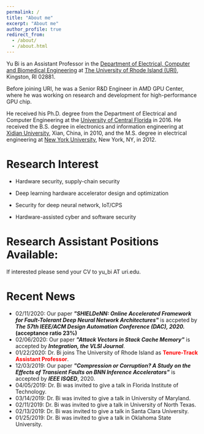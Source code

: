 ```yaml
---
permalink: /
title: "About me"
excerpt: "About me"
author_profile: true
redirect_from: 
  - /about/
  - /about.html
---
```


Yu Bi is an Assistant Professor in the [Department of Electrical, Computer and Biomedical Engineering](https://web.uri.edu/ecbe/) at [The University of Rhode Island (URI)](https://www.uri.edu/), Kingston, RI 02881.

Before joining URI, he was a Senior R&D Engineer in AMD GPU Center, where he was working on research and development for high-performance GPU chip. 

He received his Ph.D. degree from the Department of Electrical and Computer Engineering at the [University of Central Florida](https://www.ucf.edu/) in 2016. He received the B.S. degree in electronics and information engineering at [Xidian University](https://en.xidian.edu.cn/), Xian, China, in 2010, and the M.S. degree in electrical engineering at [New York University](http://www.nyu.edu), New York, NY, in 2012.

Research Interest
=======
* Hardware security, supply-chain security

* Deep learning hardware accelerator design and optimization

* Security for deep neural network, IoT/CPS

* Hardware-assisted cyber and software security


Research Assistant Positions Available:
======
If interested please send your CV to yu_bi AT uri.edu.


Recent News
======

* 02/11/2020: Our paper ***"SHIELDeNN: Online Accelerated Framework for Fault-Tolerant Deep Neural Network Architectures"*** is accpeted by ***The 57th IEEE/ACM Design Automation Conference (DAC), 2020.*** **(acceptance ratio 23%)**
* 02/06/2020: Our paper ***"Attack Vectors in Stack Cache Memory"*** is accepted by ***Integration, the VLSI Journal***.
* 01/22/2020: Dr. Bi joins The University of Rhode Island as <font color="red">**Tenure-Track Assistant Professor**</font>.
* 12/03/2019: Our paper ***"Compression or Corruption? A Study on the Effects of Transient Faults on BNN Inference Accelerators"*** is accepted by ***IEEE ISQED***, 2020. 
* 04/05/2019: Dr. Bi was invited to give a talk in Florida Institute of Technology.
* 03/14/2019: Dr. Bi was invited to give a talk in University of Maryland.
* 02/11/2019: Dr. Bi was invited to give a talk in University of North Texas.
* 02/13/2019: Dr. Bi was invited to give a talk in Santa Clara University.
* 01/25/2019: Dr. Bi was invited to give a talk in Oklahoma State University.
 


